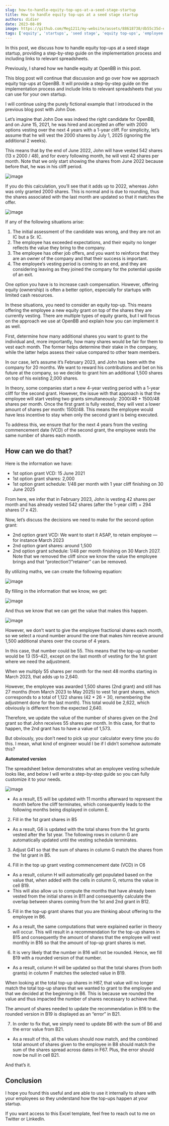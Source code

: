 ```yaml
---
slug: how-to-handle-equity-top-ups-at-a-seed-stage-startup
title: How to handle equity top-ups at a seed stage startup
authors: didier
date: 2023-08-09
image: https://github.com/Meg1211/my-website/assets/88618738/db55c35d-e5f3-4cfc-b200-5fe2f2690285
tags: ['equity', 'startups', 'seed stage', 'equity top-ups', 'employee compensation']
---
```


In this post, we discuss how to handle equity top-ups at a seed stage startup, providing a step-by-step guide on the implementation process and including links to relevant spreadsheets.

<!-- truncate -->

Previously, I shared how we handle equity at OpenBB in this post.

This blog post will continue that discussion and go over how we approach equity top-ups at OpenBB. It will provide a step-by-step guide on the implementation process and include links to relevant spreadsheets that you can use for your own startup.

I will continue using the purely fictional example that I introduced in the previous blog post with John Doe.

Let’s imagine that John Doe was indeed the right candidate for OpenBB, and on June 15, 2021, he was hired and accepted an offer with 2000 options vesting over the next 4 years with a 1-year cliff. For simplicity, let’s assume that he will vest the 2000 shares by July 1, 2025 (ignoring the additional 2 weeks).

This means that by the end of June 2022, John will have vested 542 shares (13 x 2000 / 48), and for every following month, he will vest 42 shares per month. Note that we only start showing the shares from June 2022 because before that, he was in his cliff period.

![image](https://github.com/Meg1211/my-website/assets/88618738/6072f982-94a0-43c1-8183-c62439569d22)

If you do this calculation, you’ll see that it adds up to 2022, whereas John was only granted 2000 shares. This is normal and is due to rounding, thus the shares associated with the last month are updated so that it matches the offer.

![image](https://github.com/Meg1211/my-website/assets/88618738/5df51c85-512a-4c7b-8c7b-838a13892a90)

If any of the following situations arise:

1. The initial assessment of the candidate was wrong, and they are not an IC but a Sr. IC.
2. The employee has exceeded expectations, and their equity no longer reflects the value they bring to the company.
3. The employee has other job offers, and you want to reinforce that they are an owner of the company and that their success is important.
4. The employee’s vesting period is coming to an end, and they are considering leaving as they joined the company for the potential upside of an exit.

One option you have is to increase cash compensation. However, offering equity (ownership) is often a better option, especially for startups with limited cash resources.

In these situations, you need to consider an equity top-up. This means offering the employee a new equity grant on top of the shares they are currently vesting. There are multiple types of equity grants, but I will focus on the approach we use at OpenBB and explain how you can implement it as well.

First, determine how many additional shares you want to grant to the individual and, more importantly, how many shares would be fair for them to vest each month. The former helps determine their stake in the company, while the latter helps assess their value compared to other team members.

In our case, let’s assume it’s February 2023, and John has been with the company for 20 months. We want to reward his contributions and bet on his future at the company, so we decide to grant him an additional 1,500 shares on top of his existing 2,000 shares.

In theory, some companies start a new 4-year vesting period with a 1-year cliff for the second grant. However, the issue with that approach is that the employee will start vesting two grants simultaneously: 2000/48 + 1500/48 shares per month. Once the first grant is fully vested, they will vest a lower amount of shares per month: 1500/48. This means the employee would have less incentive to stay when only the second grant is being executed.

To address this, we ensure that for the next 4 years from the vesting commencement date (VCD) of the second grant, the employee vests the same number of shares each month.

## How can we do that?

Here is the information we have:

- 1st option grant VCD: 15 June 2021
- 1st option grant shares: 2,000
- 1st option grant schedule: 1/48 per month with 1 year cliff finishing on 30 June 2025

From here, we infer that in February 2023, John is vesting 42 shares per month and has already vested 542 shares (after the 1-year cliff) + 294 shares (7 x 42).

Now, let’s discuss the decisions we need to make for the second option grant:

- 2nd option grant VCD: We want to start it ASAP, to retain employee — for instance March 2023
- 2nd option grant shares: around 1,500
- 2nd option grant schedule: 1/48 per month finishing on 30 March 2027. Note that we removed the cliff since we know the value the employee brings and that “protection”/”retainer” can be removed.

By utilizing maths, we can create the following equation:

![image](https://github.com/Meg1211/my-website/assets/88618738/6fef3777-e0f4-4f6b-8aec-2beda3548d9e)

By filling in the information that we know, we get:

![image](https://github.com/Meg1211/my-website/assets/88618738/b6a45d13-ba87-4483-b978-c134de992535)

And thus we know that we can get the value that makes this happen.

![image](https://github.com/Meg1211/my-website/assets/88618738/a59b01d5-ae2f-46b7-8fa1-2ca271c683d1)

However, we don’t want to give the employee fractional shares each month, so we select a round number around the one that makes him receive around 1,500 additional shares over the course of 4 years.

In this case, that number could be 55. This means that the top-up number would be 13 (55–42), except on the last month of vesting for the 1st grant where we need the adjustment.

When we multiply 55 shares per month for the next 48 months starting in March 2023, that adds up to 2,640.

However, the employee was awarded 1,500 shares (2nd grant) and still has 27 months (from March 2023 to May 2025) to vest 1st grant shares, which corresponds to a total of 1,122 shares (42 * 26 + 30, remembering the adjustment done for the last month). This total would be 2,622, which obviously is different from the expected 2,640.

Therefore, we update the value of the number of shares given on the 2nd grant so that John receives 55 shares per month. In this case, for that to happen, the 2nd grant has to have a value of 1,573.

But obviously, you don’t need to pick up your calculator every time you do this. I mean, what kind of engineer would I be if I didn’t somehow automate this?

**Automated version**

The spreadsheet below demonstrates what an employee vesting schedule looks like, and below I will write a step-by-step guide so you can fully customize it to your needs.

![image](https://github.com/Meg1211/my-website/assets/88618738/db55c35d-e5f3-4cfc-b200-5fe2f2690285)

- As a result, E5 will be updated with 11 months afterward to represent the month before the cliff terminates, which consequently leads to the following months being displayed in column E.

2. Fill in the 1st grant shares in B5

- As a result, G6 is updated with the total shares from the 1st grants vested after the 1st year. The following rows in column G are automatically updated until the vesting schedule terminates.

3. Adjust G41 so that the sum of shares in column G match the shares from the 1st grant in B5.

4. Fill in the top up grant vesting commencement date (VCD) in C6

- As a result, column H will automatically get populated based on the value that, when added with the cells in column G, returns the value in cell B19.
- This will also allow us to compute the months that have already been vested from the initial shares in B11 and consequently calculate the overlap between shares coming from the 1st and 2nd grant in B12.

5. Fill in the top-up grant shares that you are thinking about offering to the employee in B6.

- As a result, the same computations that were explained earlier in theory will occur. This will result in a recommendation for the top-up shares in B15 and consequently the amount of shares that the employee will vest monthly in B16 so that the amount of top-up grant shares is met.

6. It is very likely that the number in B16 will not be rounded. Hence, we fill B19 with a rounded version of that number.

- As a result, column H will be updated so that the total shares (from both grants) in column F matches the selected value in B19.

When looking at the total top-up shares in H67, that value will no longer match the total top-up shares that we wanted to grant to the employee and that we decided at the beginning in B6. This is because we rounded the value and thus impacted the number of shares necessary to achieve that.

The amount of shares needed to update the recommendation in B16 to the rounded version in B19 is displayed as an “error” in B21.

7. In order to fix that, we simply need to update B6 with the sum of B6 and the error value from B21.

- As a result of this, all the values should now match, and the combined total amount of shares given to the employee in B8 should match the sum of the shares spread across dates in F67. Plus, the error should now be null in cell B21.

And that’s it.

## Conclusion

I hope you found this useful and are able to use it internally to share with your employees so they understand how the top-ups happen at your startup.

If you want access to this Excel template, feel free to reach out to me on Twitter or LinkedIn.
